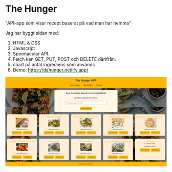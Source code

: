 # The Hunger

"API-app som visar recept baserat på vad man har hemma"

Jag har byggt sidan med:

1. HTML & CSS
2. Javascript
3. Spoonacular API.
4. Fetch kan GET, PUT, POST och DELETE därifrån.
5. chart på antal ingrediens som används
6. Demo: https://dahunger.netlify.app/
<img src="https://github.com/kayn85/kayn85/blob/main/hunger-screenshot.png">

